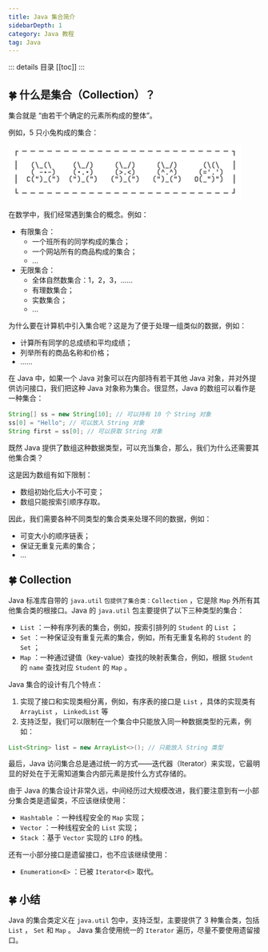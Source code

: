 ```yaml
---
title: Java 集合简介
sidebarDepth: 1
category: Java 教程
tag: Java
---
```


::: details 目录
[[toc]]
:::


## 🍀 什么是集合（Collection）？

集合就是 “由若干个确定的元素所构成的整体”。

例如，5 只小兔构成的集合：

![20221121212626](assets/20221121212626.png)

在数学中，我们经常遇到集合的概念。例如：

- 有限集合：
  - 一个班所有的同学构成的集合；
  - 一个网站所有的商品构成的集合；
  - ...
- 无限集合：
  - 全体自然数集合：1，2，3，……
  - 有理数集合；
  - 实数集合；
  - ...

为什么要在计算机中引入集合呢？这是为了便于处理一组类似的数据，例如：

- 计算所有同学的总成绩和平均成绩；
- 列举所有的商品名称和价格；
- ……

在 Java 中，如果一个 Java 对象可以在内部持有若干其他 Java 对象，并对外提供访问接口，我们把这种 Java 对象称为集合。很显然，Java 的数组可以看作是一种集合：

```java
String[] ss = new String[10]; // 可以持有 10 个 String 对象
ss[0] = "Hello"; // 可以放入 String 对象
String first = ss[0]; // 可以获取 String 对象
```

既然 Java 提供了数组这种数据类型，可以充当集合，那么，我们为什么还需要其他集合类？

这是因为数组有如下限制：

- 数组初始化后大小不可变；
- 数组只能按索引顺序存取。

因此，我们需要各种不同类型的集合类来处理不同的数据，例如：

- 可变大小的顺序链表；
- 保证无重复元素的集合；
- ...


## 🍀 Collection

Java 标准库自带的 `java.util` `包提供了集合类：Collection` ，它是除 `Map` 外所有其他集合类的根接口。Java 的 `java.util` 包主要提供了以下三种类型的集合：

- `List` ：一种有序列表的集合，例如，按索引排列的 `Student` 的 `List` ；
- `Set` ：一种保证没有重复元素的集合，例如，所有无重复名称的 `Student` 的 `Set` ；
- `Map` ：一种通过键值（key-value）查找的映射表集合，例如，根据 `Student` 的 `name` 查找对应 `Student` 的 `Map` 。

Java 集合的设计有几个特点：

1. 实现了接口和实现类相分离，例如，有序表的接口是 `List` ，具体的实现类有 `ArrayList` ， `LinkedList` 等
2. 支持泛型，我们可以限制在一个集合中只能放入同一种数据类型的元素，例如：

```java
List<String> list = new ArrayList<>(); // 只能放入 String 类型
```

最后，Java 访问集合总是通过统一的方式——迭代器（Iterator）来实现，它最明显的好处在于无需知道集合内部元素是按什么方式存储的。

由于 Java 的集合设计非常久远，中间经历过大规模改进，我们要注意到有一小部分集合类是遗留类，不应该继续使用：

- `Hashtable` ：一种线程安全的 `Map` 实现；
- `Vector` ：一种线程安全的 `List` 实现；
- `Stack` ：基于 `Vector` 实现的 `LIFO` 的栈。


还有一小部分接口是遗留接口，也不应该继续使用：

- `Enumeration<E>` ：已被 `Iterator<E>` 取代。


## 🍀 小结

Java 的集合类定义在 `java.util` 包中，支持泛型，主要提供了 3 种集合类，包括 `List` ， `Set` 和 `Map` 。 Java 集合使用统一的 `Iterator` 遍历，尽量不要使用遗留接口。

